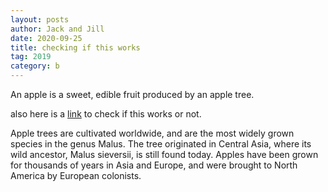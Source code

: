```yaml
---
layout: posts
author: Jack and Jill
date: 2020-09-25
title: checking if this works
tag: 2019
category: b
---
```


An apple is a sweet, edible fruit produced by an apple tree.

also here is a <a href="/check">link</a> to check if this works or not.

Apple trees are cultivated worldwide, and are the most widely grown species in
the genus Malus. The tree originated in Central Asia, where its wild ancestor,
Malus sieversii, is still found today. Apples have been grown for thousands of
years in Asia and Europe, and were brought to North America by European
colonists.